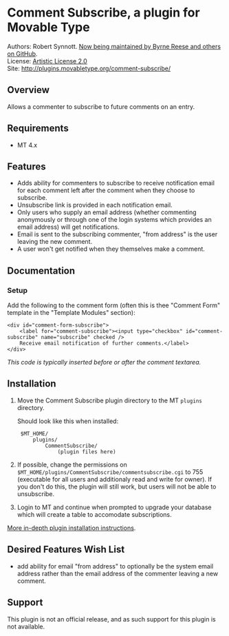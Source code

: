 # Comment Subscribe, a plugin for Movable Type

Authors: Robert Synnott. [Now being maintained by Byrne Reese and others on GitHub](http://github.com/byrnereese/mt-plugin-comment-subscribe).  
License: [Artistic License 2.0](http://www.opensource.org/licenses/artistic-license-2.0.php)  
Site: <http://plugins.movabletype.org/comment-subscribe/>

## Overview

Allows a commenter to subscribe to future comments on an entry.


## Requirements

* MT 4.x


## Features

* Adds ability for commenters to subscribe to receive notification email for each comment left after the comment when they choose to subscribe.
* Unsubscribe link is provided in each notification email.
* Only users who supply an email address (whether commenting anonymously or through one of the login systems which provides an email address) will get notifications.
* Email is sent to the subscribing commenter, "from address" is the user leaving the new comment.
* A user won't get notified when they themselves make a comment.

## Documentation

### Setup 

Add the following to the comment form (often this is thee "Comment Form" template in the "Template Modules" section):

    <div id="comment-form-subscribe">
        <label for="comment-subscribe"><input type="checkbox" id="comment-subscribe" name="subscribe" checked />
        Receive email notification of further comments.</label>
    </div>

*This code is typically inserted before or after the comment textarea.*

## Installation

1. Move the Comment Subscribe plugin directory to the MT `plugins` directory.

    Should look like this when installed:

        $MT_HOME/
            plugins/
                CommentSubscribe/
                    (plugin files here)

2. If possible, change the permissions on `$MT_HOME/plugins/CommentSubscribe/commentsubscribe.cgi` to 755 (executable for all users and additionaly read and write for owner). If you don't do this, the plugin will still work, but users will not be able to unsubscribe.
3. Login to MT and continue when prompted to upgrade your database which will create a table to accomodate subscriptions.

[More in-depth plugin installation instructions](http://tinyurl.com/easy-plugin-install).


## Desired Features Wish List

* add ability for email "from address" to optionally be the system email address rather than the email address of the commenter leaving a new comment.


## Support

This plugin is not an official release, and as such support for this plugin is not available.
